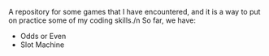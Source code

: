 A repository for some games that I have encountered, and it is a way to put on practice some of my coding skills./n
So far, we have:

- Odds or Even
- Slot Machine

